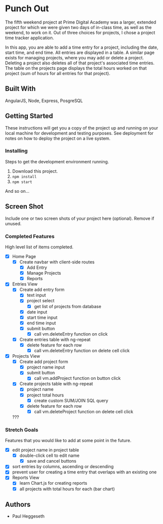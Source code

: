 # Punch Out

The fifth weekend project at Prime Digital Academy was a larger, extended project for which we were given two days of in-class time, as well as the weekend, to work on it. Out of three choices for projects, I chose a project time tracker application.

In this app, you are able to add a time entry for a project, including the date, start time, and end time. All entries are displayed in a table. A similar page exists for managing projects, where you may add or delete a project. Deleting a project also deletes all of that project's associated time entries. The table on the projects page displays the total hours worked on that project (sum of hours for all entries for that project).

## Built With

AngularJS, Node, Express, PosgreSQL

## Getting Started

These instructions will get you a copy of the project up and running on your local machine for development and testing purposes. See deployment for notes on how to deploy the project on a live system.

### Installing

Steps to get the development environment running.

1. Download this project.
2. `npm install`
3. `npm start`

And so on...

## Screen Shot

Include one or two screen shots of your project here (optional). Remove if unused.

### Completed Features

High level list of items completed.

- [x] Home Page
  - [x] Create navbar with client-side routes
    - [x] Add Entry
    - [x] Manage Projects
    - [x] Reports
- [x] Entries View
  - [x] Create add entry form
    - [x] text input
    - [x] project select
      - [x] get list of projects from database
    - [x] date input
    - [x] start time input
    - [x] end time input
    - [x] submit button
      - [x] call vm.deleteEntry function on click
  - [x] Create entries table with ng-repeat
    - [x] delete feature for each row
      - [x] call vm.deleteEntry function on delete cell click
- [x] Projects View
  - [x] Create add project form
    - [x] project name input
    - [x] submit button
      - [x] call vm.addProject function on button click
  - [x] Create projects table with ng-repeat
    - [x] project name
    - [x] project total hours
      - [x] create custom SUM/JOIN SQL query
    - [x] delete feature for each row
      - [x] call vm.deleteProject function on delete cell click

  ???

### Stretch Goals

Features that you would like to add at some point in the future.

- [x] edit project name in project table
  - [x] double-click cell to edit name
    - [x] save and cancel buttons
- [x] sort entries by columns, ascending or descending
- [x] prevent user for creating a time entry that overlaps with an existing one
- [x] Reports View
  - [x] learn Chart.js for creating reports
  - [x] all projects with total hours for each (bar chart)

## Authors

* Paul Heggeseth

